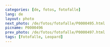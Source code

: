 ```yaml
---
categories: [de, fotos, fotofalle]
lang: de
layout: photo
next_photo: /de/fotos/fotofalle/P0000495.html
picname: P0000496
prev_photo: /de/fotos/fotofalle/P0000497.html
tags: [Fotofalle, Leopard]
---
```


